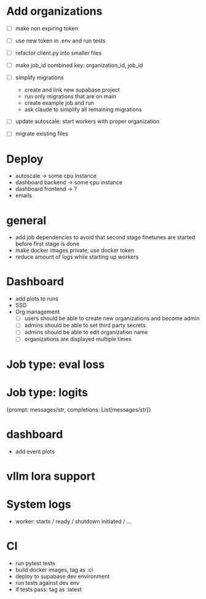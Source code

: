# Add organizations

- [ ] make non expiring token
- [ ] use new token in .env and run tests
- [ ] refactor client.py into smaller files
- [ ] make job_id combined key: organization_id, job_id
- [ ] simplify migrations
    - create and link new supabase project
    - run only migrations that are on main
    - create example job and run
    - ask claude to simplify all remaining migrations
- [ ] update autoscale: start workers with proper organization
- [ ] migrate existing files


# Deploy
- autoscale -> some cpu instance
- dashboard backend -> some cpu instance
- dashboard frontend -> ?
- emails

# general
- add job dependencies to avoid that second stage finetunes are started before first stage is done
- make docker images private, use docker token
- reduce amount of logs while starting up workers

# Dashboard
- add plots to runs
- SSO
- Org management
    - [ ] users should be able to create new organizations and become admin
    - [ ] admins should be able to set third party secrets
    - [ ] admins should be able to edit organization name
    - [ ] organizations are displayed multiple times

# Job type: eval loss

# Job type: logits
{prompt: messages/str, completions: List[messages/str]}

# dashboard
- add event plots

# vllm lora support

# System logs
- worker: starts / ready / shutdown initiated / ...

# CI
- run pytest tests
- build docker images, tag as :ci
- deploy to supabase dev environment
- run tests against dev env
- if tests pass: tag as :latest
